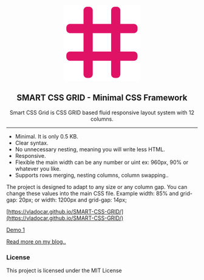 <p align="center"><img src="smart-grid-logo.svg" /></p>

<h2 align="center" style="border:0"> SMART CSS GRID - Minimal CSS Framework </h2>

<p align="center"> Smart CSS Grid is CSS GRID based fluid responsive layout system with 12 columns. </p> 

<hr/>

* Minimal. It is only 0.5 KB. 
* Clear syntax. 
* No unnecessary nesting, meaning you will write less HTML.
* Responsive.
* Flexible the main width can be any number or uint ex: 960px, 90% or whatever you like.
* Supports rows merging, nesting columns, column swapping..

The project is designed to adapt to any size or any column gap. You can change these values into the main CSS file. Example width: 85% and grid-gap: 20px; or width: 1200px and grid-gap: 14px;

[https://vladocar.github.io/SMART-CSS-GRID/](https://vladocar.github.io/SMART-CSS-GRID/)

[Demo 1](https://vladocar.github.io/SMART-CSS-GRID/Smart-Grid-Demo.html)

[Read more on my blog..](http://www.vcarrer.com/2018/05/smart-css-grid.html)

### License

This project is licensed under the MIT License
